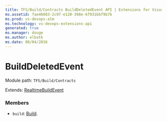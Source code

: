 ```yaml
---
title: TFS/Build/Contracts BuildDeletedEvent API | Extensions for Visual Studio Team Services
ms.assetid: fae46083-2c97-e120-398e-6f931bbf9b7b
ms.prod: vs-devops-alm
ms.technology: vs-devops-extensions-api
generated: true
ms.manager: douge
ms.author: elbatk
ms.date: 08/04/2016
---
```


# BuildDeletedEvent

Module path: `TFS/Build/Contracts`

Extends: [RealtimeBuildEvent](./RealtimeBuildEvent.md)

### Members

* `build`: [Build](./Build.md). 

